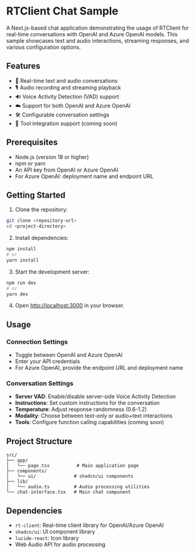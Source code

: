 # RTClient Chat Sample

A Next.js-based chat application demonstrating the usage of RTClient for real-time conversations with OpenAI and Azure OpenAI models. This sample showcases text and audio interactions, streaming responses, and various configuration options.

## Features

- 🔄 Real-time text and audio conversations
- 🎙️ Audio recording and streaming playback
- 🔊 Voice Activity Detection (VAD) support
- ☁️ Support for both OpenAI and Azure OpenAI
- 🛠️ Configurable conversation settings
- 🔧 Tool integration support (coming soon)

## Prerequisites

- Node.js (version 18 or higher)
- npm or yarn
- An API key from OpenAI or Azure OpenAI
- For Azure OpenAI: deployment name and endpoint URL

## Getting Started

1. Clone the repository:
```bash
git clone <repository-url>
cd <project-directory>
```

2. Install dependencies:
```bash
npm install
# or
yarn install
```

3. Start the development server:
```bash
npm run dev
# or
yarn dev
```

4. Open [http://localhost:3000](http://localhost:3000) in your browser.

## Usage

### Connection Settings

- Toggle between OpenAI and Azure OpenAI
- Enter your API credentials
- For Azure OpenAI, provide the endpoint URL and deployment name

### Conversation Settings

- **Server VAD**: Enable/disable server-side Voice Activity Detection
- **Instructions**: Set custom instructions for the conversation
- **Temperature**: Adjust response randomness (0.6-1.2)
- **Modality**: Choose between text-only or audio+text interactions
- **Tools**: Configure function calling capabilities (coming soon)

## Project Structure

```
src/
├── app/
│   └── page.tsx          # Main application page
├── components/
│   └── ui/              # shadcn/ui components
├── lib/
│   └── audio.ts         # Audio processing utilities
└── chat-interface.tsx   # Main chat component
```

## Dependencies

- `rt-client`: Real-time client library for OpenAI/Azure OpenAI
- `shadcn/ui`: UI component library
- `lucide-react`: Icon library
- Web Audio API for audio processing
